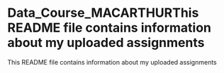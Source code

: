 # Data_Course_MACARTHURThis README file contains information about my uploaded assignments
This README file contains information about my uploaded assignments

